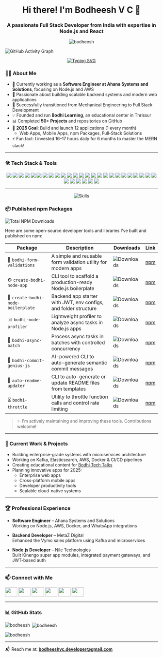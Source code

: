 <h1 align="center">Hi there! I'm Bodheesh V C 👋</h1>
<h3 align="center">A passionate Full Stack Developer from India with expertise in Node.js and React</h3>

<p align="center">
    <img src="https://komarev.com/ghpvc/?username=bodheesh&label=Profile%20views&color=0e75b6&style=flat" alt="bodheesh" />
</p>

<!-- Option 1: GitHub Activity Graph -->
![GitHub Activity Graph](https://github-readme-activity-graph.vercel.app/graph?username=bodheesh&theme=react-dark)

<!-- Option 6: Typing Animation -->
<p align="center">
  <a href="https://git.io/typing-svg">
    <img src="https://readme-typing-svg.herokuapp.com?font=Fira+Code&pause=1000&color=36BCF7&width=500&lines=Full+Stack+Developer+%F0%9F%9A%80;Node.js+%26+React+Expert+%E2%9A%A1;AWS+Cloud+Enthusiast+%E2%98%81%EF%B8%8F;Open+Source+Contributor+%F0%9F%8C%9F;Building+Amazing+Applications+%F0%9F%92%BB" alt="Typing SVG" />
  </a>
</p>


### 👨‍💻 About Me

- 🔭 Currently working as a **Software Engineer at Ahana Systems and Solutions**, focusing on Node.js and AWS  
- 🌱 Passionate about building scalable backend systems and modern web applications  
- 🎯 Successfully transitioned from Mechanical Engineering to Full Stack Development  
- 💡 Founded and run **Bodhi Learning**, an educational center in Thrissur  
- 📊 Completed **50+ Projects** and repositories on GitHub  
- 🎯 **2025 Goal**: Build and launch 12 applications (1 every month)  
  - Web Apps, Mobile Apps, npm Packages, Full-Stack Solutions  
- ⚡ Fun fact: I invested 16–17 hours daily for 6 months to master the MERN stack!

---

### 🛠 Tech Stack & Tools

<p align="center">
  <!-- Core Languages -->
  <img src="https://img.shields.io/badge/JavaScript-F7DF1E?style=for-the-badge&logo=javascript&logoColor=black" />
  <img src="https://img.shields.io/badge/TypeScript-3178C6?style=for-the-badge&logo=typescript&logoColor=white" />
  <img src="https://img.shields.io/badge/Java-007396?style=for-the-badge&logo=java&logoColor=white" />
  <img src="https://img.shields.io/badge/SQL-003B57?style=for-the-badge&logo=postgresql&logoColor=white" />
  <img src="https://img.shields.io/badge/HTML5-E34F26?style=for-the-badge&logo=html5&logoColor=white" />
  <img src="https://img.shields.io/badge/CSS3-1572B6?style=for-the-badge&logo=css3&logoColor=white" />

  <!-- Frameworks & Libraries -->
  <img src="https://img.shields.io/badge/Node.js-339933?style=for-the-badge&logo=nodedotjs&logoColor=white" />
  <img src="https://img.shields.io/badge/Express.js-000000?style=for-the-badge&logo=express&logoColor=white" />
  <img src="https://img.shields.io/badge/React-20232A?style=for-the-badge&logo=react&logoColor=61DAFB" />
  <img src="https://img.shields.io/badge/Redux%20Toolkit-764ABC?style=for-the-badge&logo=redux&logoColor=white" />
  <img src="https://img.shields.io/badge/TailwindCSS-38B2AC?style=for-the-badge&logo=tailwind-css&logoColor=white" />
  <img src="https://img.shields.io/badge/Material%20UI-007FFF?style=for-the-badge&logo=mui&logoColor=white" />
  <img src="https://img.shields.io/badge/jQuery-0769AD?style=for-the-badge&logo=jquery&logoColor=white" />
  <img src="https://img.shields.io/badge/Laravel-FF2D20?style=for-the-badge&logo=laravel&logoColor=white" />

  <!-- Databases -->
  <img src="https://img.shields.io/badge/MongoDB-4EA94B?style=for-the-badge&logo=mongodb&logoColor=white" />
  <img src="https://img.shields.io/badge/MySQL-4479A1?style=for-the-badge&logo=mysql&logoColor=white" />
  <img src="https://img.shields.io/badge/PostgreSQL-316192?style=for-the-badge&logo=postgresql&logoColor=white" />
  <img src="https://img.shields.io/badge/Firebase-FFCA28?style=for-the-badge&logo=firebase&logoColor=black" />
  <img src="https://img.shields.io/badge/Elasticsearch-005571?style=for-the-badge&logo=elasticsearch&logoColor=white" />
  <img src="https://img.shields.io/badge/Redis-DC382D?style=for-the-badge&logo=redis&logoColor=white" />

  <!-- Cloud & DevOps -->
  <img src="https://img.shields.io/badge/AWS-232F3E?style=for-the-badge&logo=amazon-aws&logoColor=white" />
  <img src="https://img.shields.io/badge/Google%20Cloud-4285F4?style=for-the-badge&logo=google-cloud&logoColor=white" />
  <img src="https://img.shields.io/badge/Docker-2496ED?style=for-the-badge&logo=docker&logoColor=white" />
  <img src="https://img.shields.io/badge/Nginx-009639?style=for-the-badge&logo=nginx&logoColor=white" />

  <!-- Monitoring & Tools -->
  <img src="https://img.shields.io/badge/Prometheus-E6522C?style=for-the-badge&logo=prometheus&logoColor=white" />
  <img src="https://img.shields.io/badge/Grafana-F46800?style=for-the-badge&logo=grafana&logoColor=white" />
  <img src="https://img.shields.io/badge/SonarQube-4E9BCD?style=for-the-badge&logo=sonarqube&logoColor=white" />
  <img src="https://img.shields.io/badge/Apache%20Kafka-231F20?style=for-the-badge&logo=apache-kafka&logoColor=white" />
  <img src="https://img.shields.io/badge/Socket.IO-010101?style=for-the-badge&logo=socketdotio&logoColor=white" />
  <img src="https://img.shields.io/badge/JWT-000000?style=for-the-badge&logo=jsonwebtokens&logoColor=white" />
  <img src="https://img.shields.io/badge/ESLint-4B32C3?style=for-the-badge&logo=eslint&logoColor=white" />
</p>


---
<!-- Option 4: Skill Icons/Tech Stack -->
<p align="center">
  <img src="https://skillicons.dev/icons?i=js,ts,nodejs,express,react,redux,tailwind,materialui,jquery,java,html,css,laravel,mysql,postgres,mongodb,firebase,redis,elasticsearch,aws,gcp,docker,nginx,kafka,git,github,gitlab,bitbucket,prometheus,grafana" alt="Skills" />
</p>



### 📦 Published npm Packages

<!-- NPM_DOWNLOADS_START -->
![Total NPM Downloads](https://img.shields.io/badge/Total%20Downloads-3,351+-blue?style=for-the-badge&logo=npm)

Here are some open-source developer tools and libraries I've built and published on npm:

| Package | Description | Downloads | Link |
|--------|-------------|-----------|------|
| 🧪 `bodhi-form-validations` | A simple and reusable form validation utility for modern apps | ![Downloads](https://img.shields.io/npm/dt/bodhi-form-validations?style=flat-square&color=blue) | [npm](https://www.npmjs.com/package/bodhi-form-validations) |
| ⚙️ `create-bodhi-node-app` | CLI tool to scaffold a production-ready Node.js boilerplate | ![Downloads](https://img.shields.io/npm/dt/create-bodhi-node-app?style=flat-square&color=blue) | [npm](https://www.npmjs.com/package/create-bodhi-node-app) |
| 🔁 `create-bodhi-node-boilerplate` | Backend app starter with JWT, env configs, and folder structure | ![Downloads](https://img.shields.io/npm/dt/create-bodhi-node-boilerplate?style=flat-square&color=blue) | [npm](https://www.npmjs.com/package/create-bodhi-node-boilerplate) |
| 📊 `bodhi-node-profiler` | Lightweight profiler to analyze async tasks in Node.js apps | ![Downloads](https://img.shields.io/npm/dt/bodhi-node-profiler?style=flat-square&color=blue) | [npm](https://www.npmjs.com/package/bodhi-node-profiler) |
| 🧵 `bodhi-async-batch` | Process async tasks in batches with controlled concurrency | ![Downloads](https://img.shields.io/npm/dt/bodhi-async-batch?style=flat-square&color=blue) | [npm](https://www.npmjs.com/package/bodhi-async-batch) |
| 💬 `bodhi-commit-genius-js` | AI-powered CLI to auto-generate semantic commit messages | ![Downloads](https://img.shields.io/npm/dt/bodhi-commit-genius-js?style=flat-square&color=blue) | [npm](https://www.npmjs.com/package/bodhi-commit-genius-js) |
| 📝 `auto-readme-updater` | CLI to auto-generate or update README files from templates | ![Downloads](https://img.shields.io/npm/dt/auto-readme-updater?style=flat-square&color=blue) | [npm](https://www.npmjs.com/package/auto-readme-updater) |
| ⏳ `bodhi-throttle` | Utility to throttle function calls and control rate limiting | ![Downloads](https://img.shields.io/npm/dt/bodhi-throttle?style=flat-square&color=blue) | [npm](https://www.npmjs.com/package/bodhi-throttle) |

> ✨ I'm actively maintaining and improving these tools. Contributions welcome!

---


### 🚀 Current Work & Projects

- Building enterprise-grade systems with microservices architecture  
- Working on Kafka, Elasticsearch, AWS, Docker & CI/CD pipelines  
- Creating educational content for [Bodhi Tech Talks](https://www.youtube.com/c/bodhi_techtalks)  
- Planning innovative apps for 2025:  
  - Enterprise web apps  
  - Cross-platform mobile apps  
  - Developer productivity tools  
  - Scalable cloud-native systems  

---

### 🏆 Professional Experience

- **Software Engineer** – Ahana Systems and Solutions  
  Working on Node.js, AWS, Docker, and WhatsApp integrations  

- **Backend Developer** – MetaZ Digital  
  Enhanced the Vymo sales platform using Kafka and microservices  

- **Node.js Developer** – Nile Technologies  
  Built Kinengo super app modules, integrated payment gateways, and JWT-based auth

---

### 📫 Connect with Me

<p align="left">
<a href="https://twitter.com/bodheesh_" target="blank"><img src="https://raw.githubusercontent.com/rahuldkjain/github-profile-readme-generator/master/src/images/icons/Social/twitter.svg" height="30" width="40" /></a>
<a href="https://linkedin.com/in/bodheesh-v-c" target="blank"><img src="https://raw.githubusercontent.com/rahuldkjain/github-profile-readme-generator/master/src/images/icons/Social/linked-in-alt.svg" height="30" width="40" /></a>
<a href="https://instagram.com/bodhi_techtalks" target="blank"><img src="https://raw.githubusercontent.com/rahuldkjain/github-profile-readme-generator/master/src/images/icons/Social/instagram.svg" height="30" width="40" /></a>
<a href="https://hashnode.com/@bodheesh" target="blank"><img src="https://raw.githubusercontent.com/rahuldkjain/github-profile-readme-generator/master/src/images/icons/Social/hashnode.svg" height="30" width="40" /></a>
<a href="https://www.youtube.com/c/bodhi_techtalks" target="blank"><img src="https://raw.githubusercontent.com/rahuldkjain/github-profile-readme-generator/master/src/images/icons/Social/youtube.svg" height="30" width="40" /></a>
<a href="https://codepen.io/bodheesh%20v%20c" target="blank"><img src="https://raw.githubusercontent.com/rahuldkjain/github-profile-readme-generator/master/src/images/icons/Social/codepen.svg" height="30" width="40" /></a>
</p>

---

### 📊 GitHub Stats

<p><img align="left" src="https://github-readme-stats.vercel.app/api/top-langs?username=bodheesh&show_icons=true&locale=en&layout=compact" alt="bodheesh" /></p>

<p>&nbsp;<img align="center" src="https://github-readme-stats.vercel.app/api?username=bodheesh&show_icons=true&locale=en" alt="bodheesh" /></p>

<p><img align="center" src="https://github-readme-streak-stats.herokuapp.com/?user=bodheesh&" alt="bodheesh" /></p> 

---

📬 Reach me at: **bodheeshvc.developer@gmail.com**
